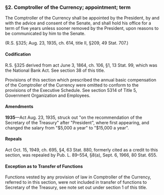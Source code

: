 ### §2. Comptroller of the Currency; appointment; term ###

The Comptroller of the Currency shall be appointed by the President, by and with the advice and consent of the Senate, and shall hold his office for a term of five years unless sooner removed by the President, upon reasons to be communicated by him to the Senate.

(R.S. §325; Aug. 23, 1935, ch. 614, title II, §209, 49 Stat. 707.)

#### Codification ####

R.S. §325 derived from act June 3, 1864, ch. 106, §1, 13 Stat. 99, which was the National Bank Act. See section 38 of this title.

Provisions of this section which prescribed the annual basic compensation of the Comptroller of the Currency were omitted to conform to the provisions of the Executive Schedule. See section 5314 of Title 5, Government Organization and Employees.

#### Amendments ####

**1935**—Act Aug. 23, 1935, struck out "on the recommendation of the Secretary of the Treasury" after "President", where first appearing, and changed the salary from "$5,000 a year" to "$15,000 a year".

#### Repeals ####

Act Oct. 15, 1949, ch. 695, §4, 63 Stat. 880, formerly cited as a credit to this section, was repealed by Pub. L. 89–554, §8(a), Sept. 6, 1966, 80 Stat. 655.

#### Exception as to Transfer of Functions ####

Functions vested by any provision of law in Comptroller of the Currency, referred to in this section, were not included in transfer of functions to Secretary of the Treasury, see note set out under section 1 of this title.